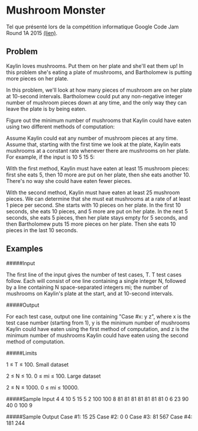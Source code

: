 Mushroom Monster
===
Tel que présenté lors de la compétition informatique Google Code Jam Round 1A 2015  [(lien)](https://code.google.com/codejam/contest/4224486/dashboard).

Problem
---

Kaylin loves mushrooms. Put them on her plate and she'll eat them up! In this problem she's eating a plate of mushrooms, and Bartholomew is putting more pieces on her plate.

In this problem, we'll look at how many pieces of mushroom are on her plate at 10-second intervals. Bartholomew could put any non-negative integer number of mushroom pieces down at any time, and the only way they can leave the plate is by being eaten.

Figure out the minimum number of mushrooms that Kaylin could have eaten using two different methods of computation:

Assume Kaylin could eat any number of mushroom pieces at any time.
Assume that, starting with the first time we look at the plate, Kaylin eats mushrooms at a constant rate whenever there are mushrooms on her plate.
For example, if the input is 10 5 15 5:

With the first method, Kaylin must have eaten at least 15 mushroom pieces: first she eats 5, then 10 more are put on her plate, then she eats another 10. There's no way she could have eaten fewer pieces.

With the second method, Kaylin must have eaten at least 25 mushroom pieces. We can determine that she must eat mushrooms at a rate of at least 1 piece per second. She starts with 10 pieces on her plate. In the first 10 seconds, she eats 10 pieces, and 5 more are put on her plate. In the next 5 seconds, she eats 5 pieces, then her plate stays empty for 5 seconds, and then Bartholomew puts 15 more pieces on her plate. Then she eats 10 pieces in the last 10 seconds.

Examples
---

#####Input

The first line of the input gives the number of test cases, T. T test cases follow. Each will consist of one line containing a single integer N, followed by a line containing N space-separated integers mi; the number of mushrooms on Kaylin's plate at the start, and at 10-second intervals.

#####Output

For each test case, output one line containing "Case #x: y z", where x is the test case number (starting from 1), y is the minimum number of mushrooms Kaylin could have eaten using the first method of computation, and z is the minimum number of mushrooms Kaylin could have eaten using the second method of computation.

#####Limits

1 ≤ T ≤ 100.
Small dataset

2 ≤ N ≤ 10.
0 ≤ mi ≤ 100.
Large dataset

2 ≤ N ≤ 1000.
0 ≤ mi ≤ 10000.

#####Sample Input
    4
    4
    10 5 15 5
    2
    100 100
    8
    81 81 81 81 81 81 81 0
    6
    23 90 40 0 100 9
    
#####Sample Output
    Case #1: 15 25
    Case #2: 0 0
    Case #3: 81 567
    Case #4: 181 244
